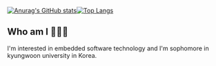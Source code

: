 [![Anurag's GitHub stats](https://github-readme-stats.vercel.app/api?username=HarryKito&theme=synthwave)](https://github.com/anuraghazra/github-readme-stats)[![Top Langs](https://github-readme-stats.vercel.app/api/top-langs/?username=HarryKito&hide_progress=true)](https://github.com/anuraghazra/github-readme-stats)
## Who am I 🤖🇰🇷
I'm interested in embedded software technology and I'm sophomore in kyungwoon university in Korea.
